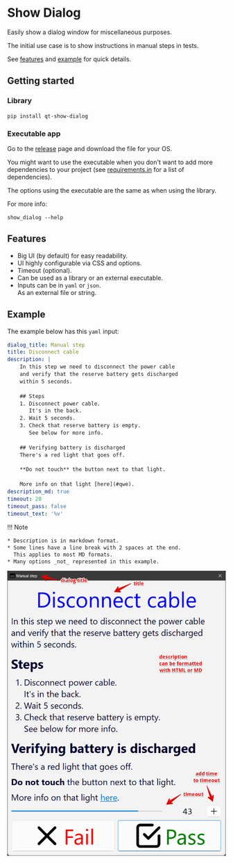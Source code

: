 # Show Dialog
Easily show a dialog window for miscellaneous purposes.

The initial use case is to show instructions in manual steps in tests.

See [features](#features) and [example](#example) for quick details.

## Getting started
### Library
```
pip install qt-show-dialog
```

### Executable app
Go to the [release](https://github.com/joaonc/show_dialog/releases/latest) page and download the
file for your OS.

You might want to use the executable when you don't want to add more dependencies to your project
(see [requirements.in](https://github.com/joaonc/show_dialog/blob/main/requirements.in) for a list
of dependencies).

The options using the executable are the same as when using the library.

For more info:
```
show_dialog --help
```

## Features

* Big UI (by default) for easy readability.
* UI highly configurable via CSS and options.
* Timeout (optional).
* Can be used as a library or an external executable.
* Inputs can be in `yaml` or `json`.  
  As an external file or string.

## Example
The example below has this `yaml` input:
```yaml
dialog_title: Manual step
title: Disconnect cable
description: |
    In this step we need to disconnect the power cable  
    and verify that the reserve battery gets discharged  
    within 5 seconds.
    
    ## Steps
    1. Disconnect power cable.  
       It's in the back.
    2. Wait 5 seconds.
    3. Check that reserve battery is empty.  
       See below for more info.

    ## Verifying battery is discharged
    There's a red light that goes off.
    
    **Do not touch** the button next to that light.
    
    More info on that light [here](#qwe).
description_md: true
timeout: 20
timeout_pass: false
timeout_text: '%v'
```
!!! Note

    * Description is in markdown format.
    * Some lines have a line break with 2 spaces at the end.  
      This applies to most MD formats.
    * Many options _not_ represented in this example.

![ShowDialog example](images/show_dialog_example.png)

